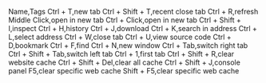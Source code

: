 Name,Tags
Ctrl + T,new tab
Ctrl + Shift + T,recent close tab
Ctrl + R,refresh
Middle Click,open in new tab
Ctrl + Click,open in new tab
Ctrl + Shift + I,inspect
Ctrl + H,history
Ctrl + J,download
Ctrl + K,search in address
Ctrl + L,select address
Ctrl + W,close tab
Ctrl + U,view source code
Ctrl + D,bookmark
Ctrl + F,find
Ctrl + N,new window
Ctrl + Tab,switch right tab
Ctrl + Shift + Tab,switch left tab
Ctrl + 1,first tab
Ctrl + Shift + R,clear website cache
Ctrl + Shift + Del,clear all cache
Ctrl + Shift + J,console panel
F5,clear specific web cache
Shift + F5,clear specific web cache